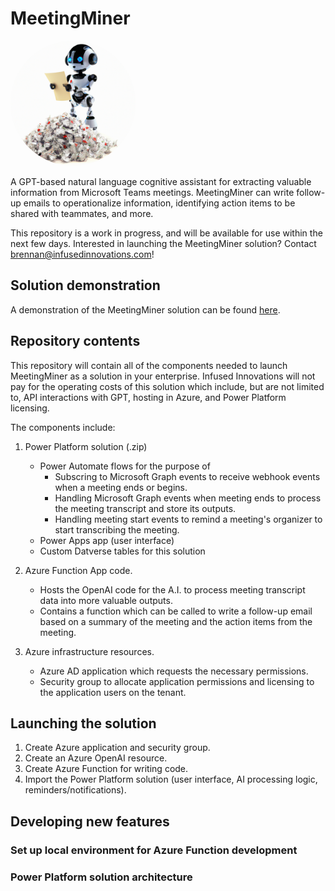 # MeetingMiner

<img src="/MM-logo.png" width="200px" height="200px" style="border-radius:50%" />

A GPT-based natural language cognitive assistant for extracting valuable information from Microsoft Teams meetings.
MeetingMiner can write follow-up emails to operationalize information, identifying action items to be shared with teammates, and more.

This repository is a work in progress, and will be available for use within the next few days. Interested in launching the MeetingMiner solution? Contact brennan@infusedinnovations.com!

## Solution demonstration

A demonstration of the MeetingMiner solution can be found [here](https://www.figma.com/proto/B6nuI0whiPscjNVECBvpwr/MeetingMiner-Demo?node-id=180%3A298&scaling=scale-down&page-id=55%3A0&starting-point-node-id=180%3A298).

## Repository contents

This repository will contain all of the components needed to launch MeetingMiner as a solution in your enterprise. Infused Innovations will not pay for the operating costs of this solution which include, but are not limited to, API interactions with GPT, hosting in Azure, and Power Platform licensing.

The components include:

<!-- TODO: Create table with resource name, type and purpose for easy reading. -->

1. Power Platform solution (.zip) 
    * Power Automate flows for the purpose of
      - Subscring to Microsoft Graph events to receive webhook events when a meeting ends or begins.
      - Handling Microsoft Graph events when meeting ends to process the meeting transcript and store its outputs.
      - Handling meeting start events to remind a meeting's organizer to start transcribing the meeting.
    * Power Apps app (user interface)
    * Custom Datverse tables for this solution
2. Azure Function App code.
    * Hosts the OpenAI code for the A.I. to process meeting transcript data into more valuable outputs.
    * Contains a function which can be called to write a follow-up email based on a summary of the meeting and the action items from the meeting.

3. Azure infrastructure resources.
    * Azure AD application which requests the necessary permissions.
    * Security group to allocate application permissions and licensing to the application users on the tenant.

## Launching the solution

1. Create Azure application and security group.
2. Create an Azure OpenAI resource.
3. Create Azure Function for writing code.
4. Import the Power Platform solution (user interface, AI processing logic, reminders/notifications).


## Developing new features

### Set up local environment for Azure Function development

### Power Platform solution architecture 
